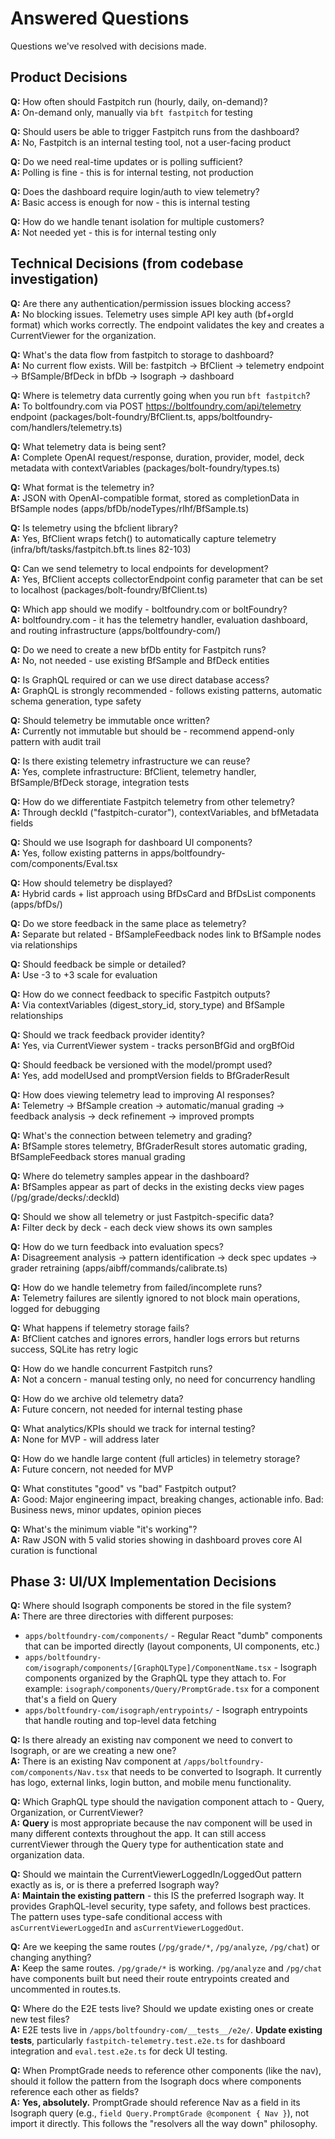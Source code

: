 # Answered Questions

Questions we've resolved with decisions made.

## Product Decisions

**Q:** How often should Fastpitch run (hourly, daily, on-demand)?\
**A:** On-demand only, manually via `bft fastpitch` for testing

**Q:** Should users be able to trigger Fastpitch runs from the dashboard?\
**A:** No, Fastpitch is an internal testing tool, not a user-facing product

**Q:** Do we need real-time updates or is polling sufficient?\
**A:** Polling is fine - this is for internal testing, not production

**Q:** Does the dashboard require login/auth to view telemetry?\
**A:** Basic access is enough for now - this is internal testing

**Q:** How do we handle tenant isolation for multiple customers?\
**A:** Not needed yet - this is for internal testing only

## Technical Decisions (from codebase investigation)

**Q:** Are there any authentication/permission issues blocking access?\
**A:** No blocking issues. Telemetry uses simple API key auth (bf+orgId format)
which works correctly. The endpoint validates the key and creates a
CurrentViewer for the organization.

**Q:** What's the data flow from fastpitch to storage to dashboard?\
**A:** No current flow exists. Will be: fastpitch → BfClient → telemetry
endpoint → BfSample/BfDeck in bfDb → Isograph → dashboard

**Q:** Where is telemetry data currently going when you run `bft fastpitch`?\
**A:** To boltfoundry.com via POST https://boltfoundry.com/api/telemetry
endpoint (packages/bolt-foundry/BfClient.ts,
apps/boltfoundry-com/handlers/telemetry.ts)

**Q:** What telemetry data is being sent?\
**A:** Complete OpenAI request/response, duration, provider, model, deck
metadata with contextVariables (packages/bolt-foundry/types.ts)

**Q:** What format is the telemetry in?\
**A:** JSON with OpenAI-compatible format, stored as completionData in BfSample
nodes (apps/bfDb/nodeTypes/rlhf/BfSample.ts)

**Q:** Is telemetry using the bfclient library?\
**A:** Yes, BfClient wraps fetch() to automatically capture telemetry
(infra/bft/tasks/fastpitch.bft.ts lines 82-103)

**Q:** Can we send telemetry to local endpoints for development?\
**A:** Yes, BfClient accepts collectorEndpoint config parameter that can be set
to localhost (packages/bolt-foundry/BfClient.ts)

**Q:** Which app should we modify - boltfoundry.com or boltFoundry?\
**A:** boltfoundry.com - it has the telemetry handler, evaluation dashboard, and
routing infrastructure (apps/boltfoundry-com/)

**Q:** Do we need to create a new bfDb entity for Fastpitch runs?\
**A:** No, not needed - use existing BfSample and BfDeck entities

**Q:** Is GraphQL required or can we use direct database access?\
**A:** GraphQL is strongly recommended - follows existing patterns, automatic
schema generation, type safety

**Q:** Should telemetry be immutable once written?\
**A:** Currently not immutable but should be - recommend append-only pattern
with audit trail

**Q:** Is there existing telemetry infrastructure we can reuse?\
**A:** Yes, complete infrastructure: BfClient, telemetry handler,
BfSample/BfDeck storage, integration tests

**Q:** How do we differentiate Fastpitch telemetry from other telemetry?\
**A:** Through deckId ("fastpitch-curator"), contextVariables, and bfMetadata
fields

**Q:** Should we use Isograph for dashboard UI components?\
**A:** Yes, follow existing patterns in apps/boltfoundry-com/components/Eval.tsx

**Q:** How should telemetry be displayed?\
**A:** Hybrid cards + list approach using BfDsCard and BfDsList components
(apps/bfDs/)

**Q:** Do we store feedback in the same place as telemetry?\
**A:** Separate but related - BfSampleFeedback nodes link to BfSample nodes via
relationships

**Q:** Should feedback be simple or detailed?\
**A:** Use -3 to +3 scale for evaluation

**Q:** How do we connect feedback to specific Fastpitch outputs?\
**A:** Via contextVariables (digest_story_id, story_type) and BfSample
relationships

**Q:** Should we track feedback provider identity?\
**A:** Yes, via CurrentViewer system - tracks personBfGid and orgBfOid

**Q:** Should feedback be versioned with the model/prompt used?\
**A:** Yes, add modelUsed and promptVersion fields to BfGraderResult

**Q:** How does viewing telemetry lead to improving AI responses?\
**A:** Telemetry → BfSample creation → automatic/manual grading → feedback
analysis → deck refinement → improved prompts

**Q:** What's the connection between telemetry and grading?\
**A:** BfSample stores telemetry, BfGraderResult stores automatic grading,
BfSampleFeedback stores manual grading

**Q:** Where do telemetry samples appear in the dashboard?\
**A:** BfSamples appear as part of decks in the existing decks view pages
(/pg/grade/decks/:deckId)

**Q:** Should we show all telemetry or just Fastpitch-specific data?\
**A:** Filter deck by deck - each deck view shows its own samples

**Q:** How do we turn feedback into evaluation specs?\
**A:** Disagreement analysis → pattern identification → deck spec updates →
grader retraining (apps/aibff/commands/calibrate.ts)

**Q:** How do we handle telemetry from failed/incomplete runs?\
**A:** Telemetry failures are silently ignored to not block main operations,
logged for debugging

**Q:** What happens if telemetry storage fails?\
**A:** BfClient catches and ignores errors, handler logs errors but returns
success, SQLite has retry logic

**Q:** How do we handle concurrent Fastpitch runs?\
**A:** Not a concern - manual testing only, no need for concurrency handling

**Q:** How do we archive old telemetry data?\
**A:** Future concern, not needed for internal testing phase

**Q:** What analytics/KPIs should we track for internal testing?\
**A:** None for MVP - will address later

**Q:** How do we handle large content (full articles) in telemetry storage?\
**A:** Future concern, not needed for MVP

**Q:** What constitutes "good" vs "bad" Fastpitch output?\
**A:** Good: Major engineering impact, breaking changes, actionable info. Bad:
Business news, minor updates, opinion pieces

**Q:** What's the minimum viable "it's working"?\
**A:** Raw JSON with 5 valid stories showing in dashboard proves core AI
curation is functional

## Phase 3: UI/UX Implementation Decisions

**Q:** Where should Isograph components be stored in the file system?\
**A:** There are three directories with different purposes:

- `apps/boltfoundry-com/components/` - Regular React "dumb" components that can
  be imported directly (layout components, UI components, etc.)
- `apps/boltfoundry-com/isograph/components/[GraphQLType]/ComponentName.tsx` -
  Isograph components organized by the GraphQL type they attach to. For example:
  `isograph/components/Query/PromptGrade.tsx` for a component that's a field on
  Query
- `apps/boltfoundry-com/isograph/entrypoints/` - Isograph entrypoints that
  handle routing and top-level data fetching

**Q:** Is there already an existing nav component we need to convert to
Isograph, or are we creating a new one?\
**A:** There is an existing Nav component at
`/apps/boltfoundry-com/components/Nav.tsx` that needs to be converted to
Isograph. It currently has logo, external links, login button, and mobile menu
functionality.

**Q:** Which GraphQL type should the navigation component attach to - Query,
Organization, or CurrentViewer?\
**A:** **Query** is most appropriate because the nav component will be used in
many different contexts throughout the app. It can still access currentViewer
through the Query type for authentication state and organization data.

**Q:** Should we maintain the CurrentViewerLoggedIn/LoggedOut pattern exactly as
is, or is there a preferred Isograph way?\
**A:** **Maintain the existing pattern** - this IS the preferred Isograph way.
It provides GraphQL-level security, type safety, and follows best practices. The
pattern uses type-safe conditional access with `asCurrentViewerLoggedIn` and
`asCurrentViewerLoggedOut`.

**Q:** Are we keeping the same routes (`/pg/grade/*`, `/pg/analyze`, `/pg/chat`)
or changing anything?\
**A:** Keep the same routes. `/pg/grade/*` is working. `/pg/analyze` and
`/pg/chat` have components built but need their route entrypoints created and
uncommented in routes.ts.

**Q:** Where do the E2E tests live? Should we update existing ones or create new
test files?\
**A:** E2E tests live in `/apps/boltfoundry-com/__tests__/e2e/`. **Update
existing tests**, particularly `fastpitch-telemetry.test.e2e.ts` for dashboard
integration and `eval.test.e2e.ts` for deck UI testing.

**Q:** When PromptGrade needs to reference other components (like the nav),
should it follow the pattern from the Isograph docs where components reference
each other as fields?\
**A:** **Yes, absolutely.** PromptGrade should reference Nav as a field in its
Isograph query (e.g., `field Query.PromptGrade @component { Nav }`), not import
it directly. This follows the "resolvers all the way down" philosophy.
